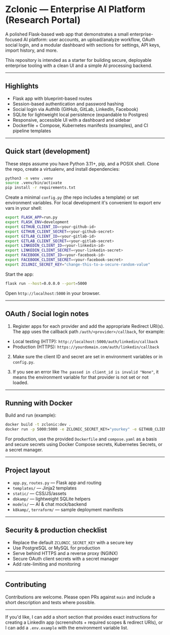# Zclonic — Enterprise AI Platform (Research Portal)

A polished Flask-based web app that demonstrates a small enterprise-focused AI platform: user accounts, an upload/analyze workflow, OAuth social login, and a modular dashboard with sections for settings, API keys, import history, and more.

This repository is intended as a starter for building secure, deployable enterprise tooling with a clean UI and a simple AI processing backend.

---

## Highlights

- Flask app with blueprint-based routes
- Session-based authentication and password hashing
- Social login via Authlib (GitHub, GitLab, LinkedIn, Facebook)
- SQLite for lightweight local persistence (expandable to Postgres)
- Responsive, accessible UI with a dashboard and sidebar
- Dockerfile + Compose, Kubernetes manifests (examples), and CI pipeline templates

---

## Quick start (development)

These steps assume you have Python 3.11+, pip, and a POSIX shell. Clone the repo, create a virtualenv, and install dependencies:

```bash
python3 -m venv .venv
source .venv/bin/activate
pip install -r requirements.txt
```

Create a minimal `config.py` (the repo includes a template) or set environment variables. For local development it's convenient to export env vars in your shell:

```bash
export FLASK_APP=run.py
export FLASK_ENV=development
export GITHUB_CLIENT_ID=<your-github-id>
export GITHUB_CLIENT_SECRET=<your-github-secret>
export GITLAB_CLIENT_ID=<your-gitlab-id>
export GITLAB_CLIENT_SECRET=<your-gitlab-secret>
export LINKEDIN_CLIENT_ID=<your-linkedin-id>
export LINKEDIN_CLIENT_SECRET=<your-linkedin-secret>
export FACEBOOK_CLIENT_ID=<your-facebook-id>
export FACEBOOK_CLIENT_SECRET=<your-facebook-secret>
export ZCLONIC_SECRET_KEY="change-this-to-a-secure-random-value"
```

Start the app:

```bash
flask run --host=0.0.0.0 --port=5000
```

Open `http://localhost:5000` in your browser.

---

## OAuth / Social login notes

1. Register apps for each provider and add the appropriate Redirect URI(s). The app uses the callback path `/auth/<provider>/callback`, for example:

- Local testing (HTTP): `http://localhost:5000/auth/linkedin/callback`
- Production (HTTPS): `https://yourdomain.com/auth/linkedin/callback`

2. Make sure the client ID and secret are set in environment variables or in `config.py`.

3. If you see an error like `The passed in client_id is invalid "None"`, it means the environment variable for that provider is not set or not loaded.

---

## Running with Docker

Build and run (example):

```bash
docker build -t zclonic:dev .
docker run -p 5000:5000 -e ZCLONIC_SECRET_KEY="yourkey" -e GITHUB_CLIENT_ID=... -e GITHUB_CLIENT_SECRET=... zclonic:dev
```

For production, use the provided `Dockerfile` and `compose.yaml` as a basis and secure secrets using Docker Compose secrets, Kubernetes Secrets, or a secret manager.

---

## Project layout

- `app.py`, `routes.py` — Flask app and routing
- `templates/` — Jinja2 templates
- `static/` — CSS/JS/assets
- `dbkamp/` — lightweight SQLite helpers
- `models/` — AI & chat mock/backend
- `k8kamp/`, `terraform/` — sample deployment manifests

---

## Security & production checklist

- Replace the default `ZCLONIC_SECRET_KEY` with a secure key
- Use PostgreSQL or MySQL for production
- Serve behind HTTPS and a reverse proxy (NGINX)
- Secure OAuth client secrets with a secret manager
- Add rate-limiting and monitoring

---

## Contributing

Contributions are welcome. Please open PRs against `main` and include a short description and tests where possible.

---

If you'd like, I can add a short section that provides exact instructions for creating a LinkedIn app (screenshots + required scopes & redirect URIs), or I can add a `.env.example` with the environment variable list.
